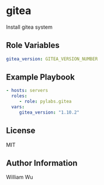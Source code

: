 gitea
=======

Install gitea system 

Role Variables
--------------

```yaml
gitea_version: GITEA_VERSION_NUMBER
```

Example Playbook
----------------

```yaml
- hosts: servers
  roles:
     - role: pylabs.gitea
  vars:
     gitea_version: "1.10.2"
```

License
-------

MIT

Author Information
------------------

William Wu
